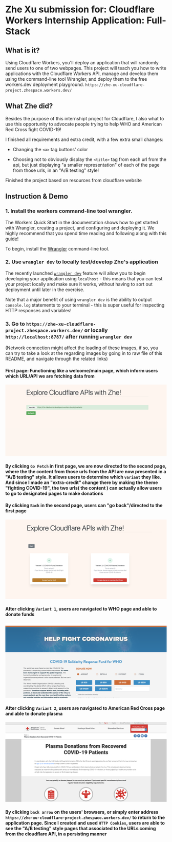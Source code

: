 # Zhe Xu submission for: Cloudflare Workers Internship Application: Full-Stack

## What is it?

Using Cloudflare Workers, you'll deploy an application that will randomly send users to one of two webpages. This project will teach you how to write applications with the Cloudflare Workers API, manage and develop them using the command-line tool Wrangler, and deploy them to the free workers.dev deployment playground.
`https://zhe-xu-cloudflare-project.zhespace.workers.dev/`

## What Zhe did?

Besides the purpose of this internshipt project for Cloudflare, I also what to use this opportunity to advocate people trying to help WHO and American Red Cross fight COVID-19!

I finished all requirements and extra credit, with a few extra small changes:

- Changing the `<a>` tag buttons' color

- Choosing not to obviously display the `<title>` tag from each url from the api, but just displaying "a smaller representation" of each of the page from those urls, in an "A/B testing" style!

Finished the project based on resources from cloudflare website

## Instruction & Demo

### 1. Install the workers command-line tool wrangler.

The Workers Quick Start in the documentation shows how to get started with Wrangler, creating a project, and configuring and deploying it. We highly recommend that you spend time reading and following along with this guide!

To begin, install the [Wrangler](https://github.com/cloudflare/wrangler) command-line tool.

### 2. Use `wrangler dev` to locally test/develop Zhe's application

The recently launched [`wrangler dev`](https://github.com/cloudflare/wrangler#-dev) feature will allow you to begin developing your application using `localhost` - this means that you can test your project locally and make sure it works, without having to sort out deployment until later in the exercise.

Note that a major benefit of using `wrangler dev` is the ability to output `console.log` statements to your terminal - this is super useful for inspecting HTTP responses and variables!

### 3. Go to <b>`https://zhe-xu-cloudflare-project.zhespace.workers.dev/`</b> or locally `http://localhost:8787/` after running `wrangler dev`

(Network connection might affect the loading of these images, if so, you can try to take a look at the regarding images by going in to raw file of this README, and navigate through the related links)

#### First page: Functioning like a welcome/main page, which inform users which URL/API we are fetching data from

![FirstPage](https://raw.githubusercontent.com/xuzhe0205/zhe-xu-cloudflare-project/master/image/First_page.png)

#### By clicking `Go Fetch` in first page, we are now directed to the second page, where the the content from those urls from the API are now presented in a "A/B testing" style. It allows users to determine which `variant` they like. And since I made an "extra-credit" change there by making the theme "fighting COVID-19", the two urls( the content ) can actually allow users to go to designated pages to make donations

#### By clicking `Back` in the second page, users can "go back"/directed to the first page

![SecondPage](https://raw.githubusercontent.com/xuzhe0205/zhe-xu-cloudflare-project/master/image/Second_page.png)

#### After clicking `Variant 1`, users are navigated to WHO page and able to donate funds

![WHO Page](https://raw.githubusercontent.com/xuzhe0205/zhe-xu-cloudflare-project/master/image/WHO.png)

#### After clicking `Variant 2`, users are navigated to American Red Cross page and able to donate plasma

![American Red Cross page](https://raw.githubusercontent.com/xuzhe0205/zhe-xu-cloudflare-project/master/image/American_Red_Cross.png)

#### By clicking `back arrow` on the users' browsers, or simply enter address `https://zhe-xu-cloudflare-project.zhespace.workers.dev/` to return to the application page. Since I created and used `HTTP Cookies`, users are able to see the "A/B testing" style pages that associated to the URLs coming from the cloudflare API, in a persisting manner
